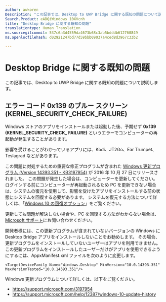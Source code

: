 ```yaml
---
author: awkoren
Description: "この記事では、Desktop to UWP Bridge に関する既知の問題について説明します。"
Search.Product: eADQiWindows 10XVcnh
title: "Desktop Bridge に関する既知の問題"
translationtype: Human Translation
ms.sourcegitcommit: 537c6a3d4559da4673b68c3ab5bdddb612760849
ms.openlocfilehash: d02921247bd77d59bbb09037a4ced8d3967c33b2

---
```

# Desktop Bridge に関する既知の問題

この記事では、Desktop to UWP Bridge に関する既知の問題について説明します。

## エラー コード 0x139 のブルー スクリーン (KERNEL_SECURITY_CHECK_FAILURE)

Windows ストアのアプリをインストールまたは起動した後、予期せず **0x139 (KERNEL\_SECURITY\_CHECK\_ FAILURE)** というエラーでコンピューターの再起動が発生することがあります。

影響を受けることがわかっているアプリには、Kodi、JT2Go、Ear Trumpet、Teslagrad などがあります。

この問題に対処するための重要な修正プログラムが含まれた [Windows 更新プログラム (Version 14393.351 - KB3197954)](https://support.microsoft.com/kb/3197954) が 2016 年 10 月 27 日にリリースされました。 この問題が発生した場合は、コンピューターを更新してください。 ログインする前にコンピューターが再起動されるため PC を更新できない場合は、システムの復元を使用して、影響を受けたアプリをインストールする前の状態にシステムを回復する必要があります。 システムを復元する方法について詳しくは、「[Windows 10 の回復オプション](https://support.microsoft.com/en-us/help/12415/windows-10-recovery-options)」をご覧ください。 

更新しても問題が解決しない場合や、PC を回復する方法がわからない場合は、[Microsoft サポート](https://support.microsoft.com/contactus/)にお問い合わせください。 

開発者様には、この更新プログラムが含まれていないバージョンの Windows に Desktop Bridge アプリをインストールしないことをお勧めします。 その場合、更新プログラムをインストールしていないユーザーはアプリを利用できません。 この更新プログラムをインストールしたユーザーだけがアプリを使用できるようにするには、AppxManifest.xml ファイルを次のように変更します。

```<TargetDeviceFamily Name="Windows.Desktop" MinVersion="10.0.14393.351" MaxVersionTested="10.0.14393.351"/>```

Windows 更新プログラムについて詳しくは、以下をご覧ください。 
* https://support.microsoft.com/3197954
* https://support.microsoft.com/help/12387/windows-10-update-history


<!--HONumber=Nov16_HO1-->



